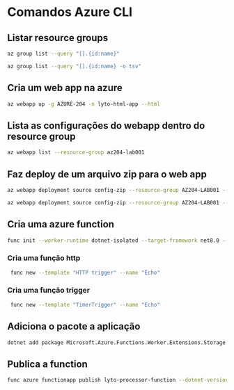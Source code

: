 # Comandos Azure CLI

## Listar resource groups

```bash
az group list --query "[].{id:name}"
```

```bash
az group list --query "[].{id:name} -o tsv"
```

## Cria um web app na azure

```bash
az webapp up -g AZURE-204 -n lyto-html-app --html
```

## Lista as configurações do webapp dentro do resource group

```bash
az webapp list --resource-group az204-lab001
```

## Faz deploy de um arquivo zip para o web app

```bash
az webapp deployment source config-zip --resource-group AZ204-LAB001 --src api.zip --name imgapitsousa001
```

```bash
az webapp deployment source config-zip --resource-group AZ204-LAB001 --src web.zip --name imgwebtsousa001
```

## Cria uma azure function

```bash
func init --worker-runtime dotnet-isolated --target-framework net8.0 --force
```

### Cria uma função http

```bash
 func new --template "HTTP trigger" --name "Echo"
```

### Cria uma função trigger

```bash
 func new --template "TimerTrigger" --name "Echo"
```

## Adiciona o pacote a aplicação

```bash
dotnet add package Microsoft.Azure.Functions.Worker.Extensions.Storage --version 6.2.0

```

## Publica a function

```bash
func azure functionapp publish lyto-processor-function --dotnet-version 8.0
```
